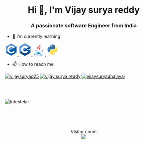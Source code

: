 <h1 align="center">Hi 👋, I'm Vijay surya reddy</h1>
<h3 align="center">A passionate software Engineer from India</h3>

- 🌱 I’m currently learning 

<p align="left"> <a href="https://www.cprogramming.com/" target="_blank" rel="noreferrer"> <img src="https://raw.githubusercontent.com/devicons/devicon/master/icons/c/c-original.svg" alt="c" width="40" height="40"/> </a> <a href="https://www.w3schools.com/cpp/" target="_blank" rel="noreferrer"> <img src="https://raw.githubusercontent.com/devicons/devicon/master/icons/cplusplus/cplusplus-original.svg" alt="cplusplus" width="40" height="40"/> </a> <a href="https://www.java.com" target="_blank" rel="noreferrer"> <img src="https://raw.githubusercontent.com/devicons/devicon/master/icons/java/java-original.svg" alt="java" width="40" height="40"/> </a> <a href="https://www.python.org" target="_blank" rel="noreferrer"> <img src="https://raw.githubusercontent.com/devicons/devicon/master/icons/python/python-original.svg" alt="python" width="40" height="40"/> </a> </p>


- 📫 How to reach me

<p align="left">
<a href="https://twitter.com/vijaysuryad25" target="blank"><img align="center" src="https://raw.githubusercontent.com/rahuldkjain/github-profile-readme-generator/master/src/images/icons/Social/twitter.svg" alt="vijaysuryad25" height="30" width="40" /></a>
<a href="https://fb.com/vijay surya reddy" target="blank"><img align="center" src="https://raw.githubusercontent.com/rahuldkjain/github-profile-readme-generator/master/src/images/icons/Social/facebook.svg" alt="vijay surya reddy" height="30" width="40" /></a>
<a href="https://instagram.com/vijaysuryadhalavai" target="blank"><img align="center" src="https://raw.githubusercontent.com/rahuldkjain/github-profile-readme-generator/master/src/images/icons/Social/instagram.svg" alt="vijaysuryadhalavai" height="30" width="40" /></a>
</p>


</br>
</br>
<p><img align="center" src="https://github-readme-streak-stats.herokuapp.com/?user=vijaysurya12&theme=dark" alt="Intestelar" /></p>
</br>
</br>
<br />

<p align="center"> 
  Visitor count<br>
  <img src="https://profile-counter.glitch.me/vijaysurya12/count.svg" />
</p>



